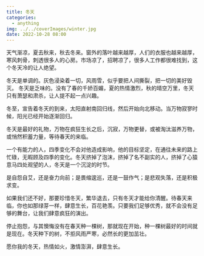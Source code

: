 ```yaml
---
title: 冬天
categories:
  - anything
img: ../../coverImages/winter.jpg
date: 2022-10-28 08:00
---
```


天气渐凉，夏去秋来，秋去冬来。窗外的落叶越来越厚，人们的衣服也越来越厚，寒风刺骨，刺透很多人的心房。市场凉了，招聘凉了，很多人工作都很难找到，这个冬天冷的让人绝望。

冬天是单调的。灰色浸染着一切，风雨雪，似乎要把人间撕裂，把一切的美好毁灭。
冬天是乏味的。没有了春的千娇百媚，夏的热情激烈，秋的晴空万里，冬天只有萧瑟和肃杀，让人提不起一点兴趣。

冬至，宣告着冬天的到来，太阳直射南回归线，然后开始向北移动。当万物寂寥时候，阳光已经开始逐渐回归。

冬天是最好的礼物，万物在疯狂生长之后，沉寂，万物更替，或被淘汰滋养万物，或悄然积蓄力量，等待春天的来临。

一个有能力的人，四季变化不会对他造成影响，他的目标坚定，在通往未来的路上忙碌，无暇顾及四季的变化。冬天挤掉了泡沫，挤掉了名不副实的人，挤掉了心猿意马四处观望的人，冬天是一个沉淀的时节。

是自怨自艾，还是奋力向前；是畏缩逡巡，还是一鼓作气；是悲观失落，还是积极求变。

如果我们还不好，那要珍惜冬天，繁华退去，只有冬天才能给你清醒。待春天来临，你也如那绿芽一样，肆意生长，百花艳羡。只要我们足够优秀，就不会没有足够的舞台，让我们肆意疯狂的演出。

停止抱怨，与其懊悔没有在春天种一棵树，那就现在开始，种一棵树最好的时间就是现在。冬天种下的树，不拒风雨严寒，必然长的更加茁壮。

愿你我的冬天，热情如火，激情澎湃，肆意生长。